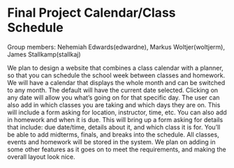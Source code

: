 # Final Project Calendar/Class Schedule

Group members: Nehemiah Edwards(edwardne), Markus Woltjer(woltjerm), James Stallkamp(stallkaj)


We plan to design a website that combines a class calendar with a planner, so that you can schedule the school week between classes and homework. We will have a calendar that displays the whole month and can be switched to any month. The default will have the current date selected. Clicking on any date will allow you what’s going on for that specific day. The user can also add in which classes you are taking and which days they are on. This will include a form asking for location, instructor, time, etc. You can also add in homework and when it is due. This will bring up a form asking for details that include: due date/time, details about it, and which class it is for. You’ll be able to add midterms, finals, and breaks into the schedule. All classes, events and homework will be stored in the system. We plan on adding in some other features as it goes on to meet the requirements, and making the overall layout look nice.

